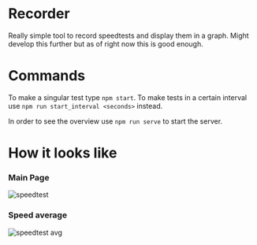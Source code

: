 # Recorder

Really simple tool to record speedtests and display them in a graph. Might develop this further but as of right now this is good enough.

# Commands
To make a singular test type `npm start`. To make tests in a certain interval use `npm run start_interval <seconds>` instead.

In order to see the overview use `npm run serve` to start the server.

# How it looks like
### Main Page
![speedtest](https://i.ibb.co/wCYxyGr/speedtest.png)
### Speed average
![speedtest avg](https://i.ibb.co/3dTYK1p/speedtest-avg.png)

